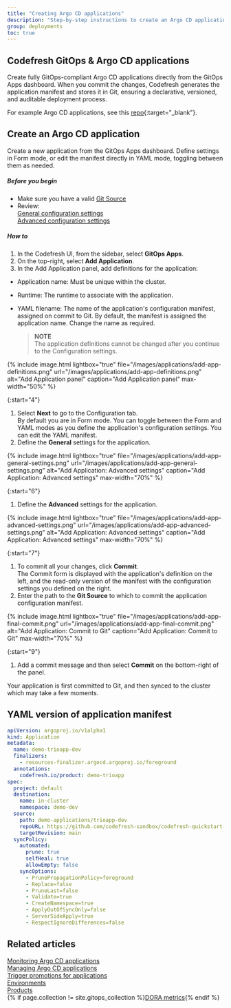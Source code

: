 ```yaml
---
title: "Creating Argo CD applications"
description: "Step-by-step instructions to create an Argo CD application in GitOps"
group: deployments
toc: true
---
```


## Codefresh GitOps & Argo CD applications 
Create fully GitOps-compliant Argo CD applications directly from the GitOps Apps dashboard. When you commit the changes, Codefresh generates the application manifest and stores it in Git, ensuring a declarative, versioned, and auditable deployment process.

For example Argo CD applications, see this [repo](https://github.com/oleksandr-codefresh/argocd-example-apps){:target="_blank"}.  




## Create an Argo CD application
Create a new application from the GitOps Apps dashboard. 
Define settings in Form mode, or edit the manifest directly in YAML mode, toggling between them as needed.  

##### Before you begin
* Make sure you have a valid [Git Source]({{site.baseurl}}/docs/installation/gitops/git-sources/)  
* Review:    
  [General configuration settings]({{site.baseurl}}/docs/deployments/gitops/application-configuration-settings/#application-general-configuration-settings)  
  [Advanced configuration settings]({{site.baseurl}}/docs/deployments/gitops/application-configuration-settings/#application-advanced-configuration-settings)  


##### How to
1. In the Codefresh UI, from the sidebar, select **GitOps Apps**.
1. On the top-right, select **Add Application**.
1. In the Add Application panel, add definitions for the application:
  * Application name: Must be unique within the cluster.
  * Runtime: The runtime to associate with the application.  
  * YAML filename: The name of the application's configuration manifest, assigned on commit to Git. By default, the manifest is assigned the application name. Change the name as required.

    >**NOTE**  
    The application definitions cannot be changed after you continue to the Configuration settings.

{% include 
   image.html 
   lightbox="true" 
   file="/images/applications/add-app-definitions.png" 
   url="/images/applications/add-app-definitions.png" 
   alt="Add Application panel" 
   caption="Add Application panel"
   max-width="50%" 
   %} 

{:start="4"}
1. Select **Next** to go to the Configuration tab.  
  By default you are in Form mode. You can toggle between the Form and YAML modes as you define the application's configuration settings. You can edit the YAML manifest.
1. Define the **General** settings for the application. 

{% include 
   image.html 
   lightbox="true" 
   file="/images/applications/add-app-general-settings.png" 
   url="/images/applications/add-app-general-settings.png" 
   alt="Add Application: Advanced settings" 
   caption="Add Application: Advanced settings"
   max-width="70%" 
   %} 


{:start="6"}
1. Define the **Advanced** settings for the application. 

{% include 
   image.html 
   lightbox="true" 
   file="/images/applications/add-app-advanced-settings.png" 
   url="/images/applications/add-app-advanced-settings.png" 
   alt="Add Application: Advanced settings" 
   caption="Add Application: Advanced settings"
   max-width="70%" 
   %} 

{:start="7"}   
1. To commit all your changes, click **Commit**.  
  The Commit form is displayed with the application's definition on the left, and the read-only version of the manifest with the configuration settings you defined on the right.
1. Enter the path to the **Git Source** to which to commit the application configuration manifest.

{% include 
   image.html 
   lightbox="true" 
   file="/images/applications/add-app-final-commit.png" 
   url="/images/applications/add-app-final-commit.png" 
   alt="Add Application: Commit to Git" 
   caption="Add Application: Commit to Git"
   max-width="70%" 
   %} 

{:start="9"} 
1. Add a commit message and then select **Commit** on the bottom-right of the panel.


Your application is first committed to Git, and then synced to the cluster which may take a few moments.  

## YAML version of application manifest
```yaml
apiVersion: argoproj.io/v1alpha1
kind: Application
metadata:
  name: demo-trioapp-dev
  finalizers:
    - resources-finalizer.argocd.argoproj.io/foreground
  annotations:
    codefresh.io/product: demo-trioapp
spec:
  project: default
  destination:
    name: in-cluster
    namespace: demo-dev
  source:
    path: demo-applications/trioapp-dev
    repoURL: https://github.com/codefresh-sandbox/codefresh-quickstart-demo.git
    targetRevision: main
  syncPolicy:
    automated:
      prune: true
      selfHeal: true
      allowEmpty: false
    syncOptions:
      - PrunePropagationPolicy=foreground
      - Replace=false
      - PruneLast=false
      - Validate=true
      - CreateNamespace=true
      - ApplyOutOfSyncOnly=false
      - ServerSideApply=true
      - RespectIgnoreDifferences=false
```

## Related articles
[Monitoring Argo CD applications]({{site.baseurl}}/docs/deployments/gitops/monitor-applications/)  
[Managing Argo CD applications]({{site.baseurl}}/docs/deployments/gitops/manage-application/)  
[Trigger promotions for applications]({{site.baseurl}}/docs/promotions/trigger-promotions/)  
[Environments]({{site.baseurl}}/docs/environments/environments-overview/)      
[Products]({{site.baseurl}}/docs/products/about-products/)  
{% if page.collection != site.gitops_collection %}[DORA metrics]({{site.baseurl}}/docs/dashboards/dora-metrics/){% endif %}  
